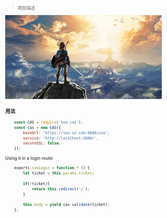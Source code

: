 > 项目描述

![my love](./logo.png) 


### 用法

```javascript
    const CAS = require('koa-cas');
    const cas = new CAS({
        baseUrl: 'https://sso.xx.com:8888/sso', 
        service: 'http://localhost:3000/',
        secureSSL: false,
    });
```

Using it in a login route:

```javascript
    exports.casLogin = function * () {
        let ticket = this.params.ticket;
        
        if(!ticket){
            return this.redirect('/');
        }
        
        this.body = yield cas.validate(ticket);
    };
```
 
